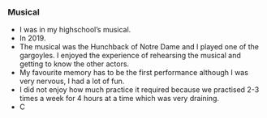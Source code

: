 ### Musical
- I was in my highschool’s musical.
- In 2019.
- The musical was the Hunchback of Notre Dame and I played one of the gargoyles. I enjoyed the experience of rehearsing the musical and getting to know the other actors.
- My favourite memory has to be the first performance although I was very nervous, I had a lot of fun.
- I did not enjoy how much practice it required because we practised 2-3 times a week for 4 hours at a time which was very draining. 
- C
